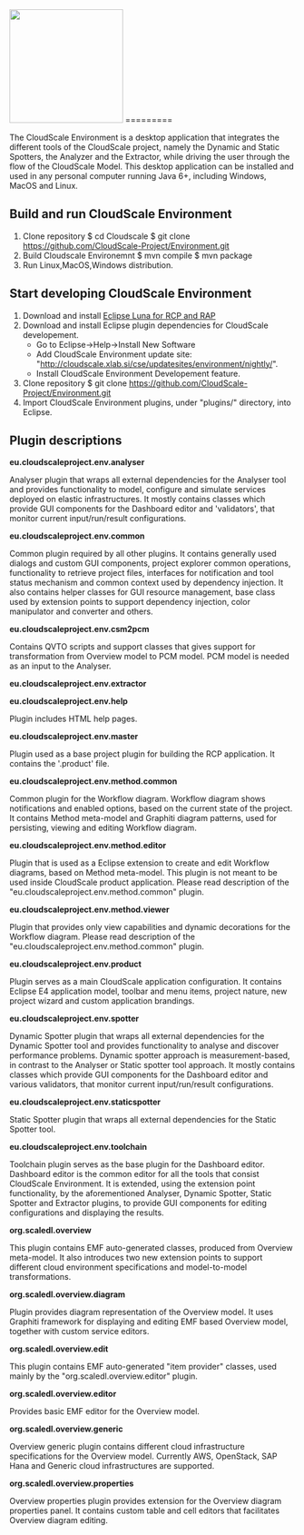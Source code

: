 <img src="http://www.cloudscale-project.eu/static/img/logo-CloudScale.png" width=200> 
=========

The CloudScale Environment is a desktop application that integrates the different tools of the CloudScale project, 
namely the Dynamic and Static Spotters, the Analyzer and the Extractor, while driving the user through the flow of the CloudScale Model.
This desktop application can be installed and used in any personal computer running Java 6+, including Windows, MacOS and Linux.

Build and run CloudScale Environment
-----------------------------------------

1. Clone repository
	$ cd Cloudscale
	$ git clone https://github.com/CloudScale-Project/Environment.git
2. Build Cloudscale Environemnt
	$ mvn compile
	$ mvn package
3. Run Linux,MacOS,Windows distribution.

Start developing CloudScale Environment
-----------------------------------------

1. Download and install [Eclipse Luna for RCP and RAP][1]
2. Download and install Eclipse plugin dependencies for CloudScale developement.
	- Go to Eclipse->Help->Install New Software
	- Add CloudScale Environment update site: "http://cloudscale.xlab.si/cse/updatesites/environment/nightly/".
	- Install CloudScale Environment Developement feature.
3. Clone repository
	$ git clone https://github.com/CloudScale-Project/Environment.git
4. Import CloudScale Environment plugins, under "plugins/" directory, into Eclipse.

Plugin descriptions
-----------------------------------------

**eu.cloudscaleproject.env.analyser**

Analyser plugin that wraps all external dependencies for the Analyser tool and provides functionality to model, configure and simulate services deployed on elastic infrastructures.
It mostly contains classes which provide GUI components for the Dashboard editor and 'validators', that monitor current input/run/result configurations.

**eu.cloudscaleproject.env.common**

Common plugin required by all other plugins. It contains generally used dialogs and custom GUI components, project explorer common operations, functionality to retrieve project files, interfaces for notification and tool status mechanism and common context used by dependency injection. It also contains helper classes for GUI resource management, base class used by extension points to support dependency injection, color manipulator and converter and others.

**eu.cloudscaleproject.env.csm2pcm**

Contains QVTO scripts and support classes that gives support for transformation from Overview model to PCM model. PCM model is needed as an input to the Analyser.

**eu.cloudscaleproject.env.extractor**


**eu.cloudscaleproject.env.help**

Plugin includes HTML help pages.

**eu.cloudscaleproject.env.master**

Plugin used as a base project plugin for building the RCP application. It contains the '.product' file.

**eu.cloudscaleproject.env.method.common**

Common plugin for the Workflow diagram. Workflow diagram shows notifications and enabled options, based on the current state of the project. It contains Method meta-model and Graphiti diagram patterns, used for persisting, viewing and editing Workflow diagram.

**eu.cloudscaleproject.env.method.editor**

Plugin that is used as a Eclipse extension to create and edit Workflow diagrams, based on Method meta-model.
This plugin is not meant to be used inside CloudScale product application.
Please read description of the "eu.cloudscaleproject.env.method.common" plugin.

**eu.cloudscaleproject.env.method.viewer**

Plugin that provides only view capabilities and dynamic decorations for the Workflow diagram.
Please read description of the "eu.cloudscaleproject.env.method.common" plugin.

**eu.cloudscaleproject.env.product**

Plugin serves as a main CloudScale application configuration. It contains Eclipse E4 application model, toolbar and menu items, project nature, new project wizard and custom application brandings.

**eu.cloudscaleproject.env.spotter**

Dynamic Spotter plugin that wraps all external dependencies for the Dynamic Spotter tool and provides functionality to analyse and discover performance problems. Dynamic spotter approach is measurement-based, in contrast to the Analyser or Static spotter tool approach.
It mostly contains classes which provide GUI components for the Dashboard editor and various validators, that monitor current input/run/result configurations.

**eu.cloudscaleproject.env.staticspotter**

Static Spotter plugin that wraps all external dependencies for the Static Spotter tool.

**eu.cloudscaleproject.env.toolchain**

Toolchain plugin serves as the base plugin for the Dashboard editor. Dashboard editor is the common editor for all the tools that consist CloudScale Environment. It is extended, using the extension point functionality, by the aforementioned Analyser, Dynamic Spotter, Static Spotter and Extractor plugins, to provide GUI components for editing configurations and displaying the results.

**org.scaledl.overview**

This plugin contains EMF auto-generated classes, produced from Overview meta-model. It also introduces two new extension points to support different cloud environment specifications and model-to-model transformations.

**org.scaledl.overview.diagram**

Plugin provides diagram representation of the Overview model. It uses Graphiti framework for displaying and editing EMF based Overview model, together with custom service editors.

**org.scaledl.overview.edit**

This plugin contains EMF auto-generated "item provider" classes, used mainly by the "org.scaledl.overview.editor" plugin.

**org.scaledl.overview.editor**

Provides basic EMF editor for the Overview model.

**org.scaledl.overview.generic**

Overview generic plugin contains different cloud infrastructure specifications for the Overview model. Currently AWS, OpenStack, SAP Hana and Generic cloud infrastructures are supported.

**org.scaledl.overview.properties**

Overview properties plugin provides extension for the Overview diagram properties panel. It contains custom table and cell editors that facilitates Overview diagram editing.

[1]: https://www.eclipse.org/downloads/packages/eclipse-rcp-and-rap-developers/lunasr1
